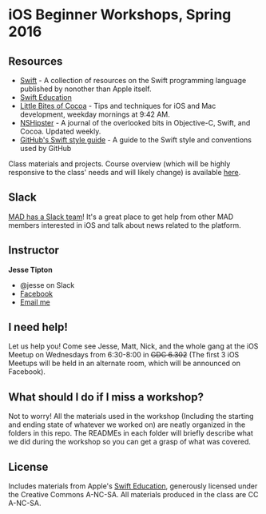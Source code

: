 # iOS Beginner Workshops, Spring 2016

## Resources

* [Swift](https://developer.apple.com/swift) - A collection of resources on the Swift programming language published by nonother than Apple itself.
* [Swift Education](https://swifteducation.github.io)
* [Little Bites of Cocoa](https://littlebitesofcocoa.com) - Tips and techniques for iOS and Mac development, weekday mornings at 9:42 AM.
* [NSHipster](https://nshipster.com) - A journal of the overlooked bits in Objective-C, Swift, and Cocoa. Updated weekly.
* [GitHub's Swift style guide](https://github.com/github/swift-style-guide/blob/master/README.md) - A guide to the Swift style and conventions used by GitHub

Class materials and projects. Course overview (which will be highly responsive to the class' needs and will likely change) is available [here](https://docs.google.com/document/d/1yQ3bC7nxbvQzLUsWP8gnpekn14kmnNnLyTWCipy_V5I/edit?usp=sharing).

## Slack

[MAD has a Slack team](https://utcsmad.slack.com/signup)! It's a great place to get help from other MAD members interested in iOS and talk about news related to the platform.

## Instructor

**Jesse Tipton**
* @jesse on Slack
* [Facebook](https://facebook.com/jessehtipton)
* [Email me](mailto:jessetipton@utexas.edu)

## I need help!

Let us help you! Come see Jesse, Matt, Nick, and the whole gang at the iOS Meetup on Wednesdays from 6:30-8:00 in ~~GDC 6.302~~ (The first 3 iOS Meetups will be held in an alternate room, which will be announced on Facebook).

## What should I do if I miss a workshop?

Not to worry! All the materials used in the workshop (Including the starting and ending state of whatever we worked on) are neatly organized in the folders in this repo. The READMEs in each folder will briefly describe what we did during the workshop so you can get a grasp of what was covered.

## License

Includes materials from Apple's [Swift Education](https://swifteducation.github.io), generously licensed under the Creative Commons A-NC-SA. All materials produced in the class are CC A-NC-SA.
